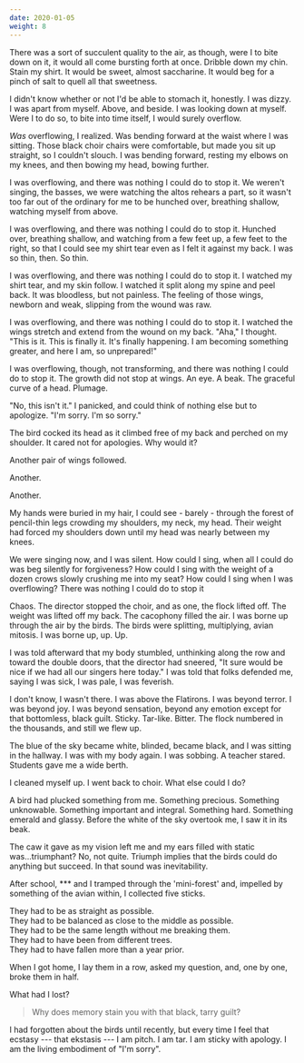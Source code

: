 ```yaml
---
date: 2020-01-05
weight: 8
---
```


There was a sort of succulent quality to the air, as though, were I to bite down on it, it would all come bursting forth at once. Dribble down my chin. Stain my shirt. It would be sweet, almost saccharine. It would beg for a pinch of salt to quell all that sweetness.

I didn't know whether or not I'd be able to stomach it, honestly. I was dizzy. I was apart from myself. Above, and beside. I was looking down at myself. Were I to do so, to bite into time itself, I would surely overflow.

*Was* overflowing, I realized. Was bending forward at the waist where I was sitting. Those black choir chairs were comfortable, but made you sit up straight, so I couldn't slouch. I was bending forward, resting my elbows on my knees, and then bowing my head, bowing further.

I was overflowing, and there was nothing I could do to stop it. We weren't singing, the basses, we were watching the altos rehears a part, so it wasn't too far out of the ordinary for me to be hunched over, breathing shallow, watching myself from above.

I was overflowing, and there was nothing I could do to stop it. Hunched over, breathing shallow, and watching from a few feet up, a few feet to the right, so that I could see my shirt tear even as I felt it against my back. I was so thin, then. So thin.

I was overflowing, and there was nothing I could do to stop it. I watched my shirt tear, and my skin follow. I watched it split along my spine and peel back. It was bloodless, but not painless. The feeling of those wings, newborn and weak, slipping from the wound was raw.

I was overflowing, and there was nothing I could do to stop it. I watched the wings stretch and extend from the wound on my back. "Aha," I thought. "This is it. This is finally it. It's finally happening. I am becoming something greater, and here I am, so unprepared!"

I was overflowing, though, not transforming, and there was nothing I could do to stop it. The growth did not stop at wings. An eye. A beak. The graceful curve of a head. Plumage.

"No, this isn't it." I panicked, and could think of nothing else but to apologize. "I'm sorry. I'm so sorry."

The bird cocked its head as it climbed free of my back and perched on my shoulder. It cared not for apologies. Why would it?

Another pair of wings followed.

Another.

Another.

My hands were buried in my hair, I could see - barely - through the forest of pencil-thin legs crowding my shoulders, my neck, my head. Their weight had forced my shoulders down until my head was nearly between my knees.

We were singing now, and I was silent. How could I sing, when all I could do was beg silently for forgiveness? How could I sing with the weight of a dozen crows slowly crushing me into my seat? How could I sing when I was overflowing? There was nothing I could do to stop it

Chaos. The director stopped the choir, and as one, the flock lifted off. The weight was lifted off my back. The cacophony filled the air. I was borne up through the air by the birds. The birds were splitting, multiplying, avian mitosis. I was borne up, up. Up.

I was told afterward that my body stumbled, unthinking along the row and toward the double doors, that the director had sneered, "It sure would be nice if we had all our singers here today." I was told that folks defended me, saying I was sick, I was pale, I was feverish.

I don't know, I wasn't there. I was above the Flatirons. I was beyond terror. I was beyond joy. I was beyond sensation, beyond any emotion except for that bottomless, black guilt. Sticky. Tar-like. Bitter. The flock numbered in the thousands, and still we flew up.

The blue of the sky became white, blinded, became black, and I was sitting in the hallway. I was with my body again. I was sobbing. A teacher stared. Students gave me a wide berth.

I cleaned myself up. I went back to choir. What else could I do?

A bird had plucked something from me. Something precious. Something unknowable. Something important and integral. Something hard. Something emerald and glassy. Before the white of the sky overtook me, I saw it in its beak.

The caw it gave as my vision left me and my ears filled with static was...triumphant? No, not quite. Triumph implies that the birds could do anything but succeed. In that sound was inevitability.

After school, *** and I tramped through the 'mini-forest' and, impelled by something of the avian within, I collected five sticks.

They had to be as straight as possible.  
They had to be balanced as close to the middle as possible.  
They had to be the same length without me breaking them.  
They had to have been from different trees.  
They had to have fallen more than a year prior.

When I got home, I lay them in a row, asked my question, and, one by one, broke them in half.

What had I lost?

> Why does memory stain you with that black, tarry guilt?

I had forgotten about the birds until recently, but every time I feel that ecstasy --- that ekstasis --- I am pitch. I am tar. I am sticky with apology. I am the living embodiment of "I'm sorry".
